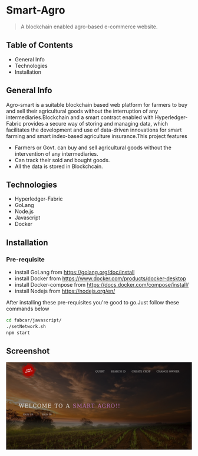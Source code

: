 
# Smart-Agro
> A blockchain enabled agro-based e-commerce website.

## Table of Contents
 -  General Info
 -  Technologies
 -  Installation

## General Info
Agro-smart is a suitable blockchain based web platform for farmers to buy and sell their agricultural goods without the interruption of any intermediaries.Blockchain and a smart contract enabled with Hyperledger-Fabric provides a secure way of storing and managing data, which facilitates the development and use of data-driven innovations for smart farming and smart index-based agriculture insurance.This project features
-   Farmers or Govt. can buy and sell agricultural goods without the intervention of any intermediaries.
-   Can track their sold and bought goods.
-   All the data is stored in Blockchcain.

## Technologies
-   Hyperledger-Fabric
-   GoLang
-   Node.js
-   Javascript
-   Docker
   
## Installation

### Pre-requisite
-  install GoLang from https://golang.org/doc/install
-  install Docker from https://www.docker.com/products/docker-desktop
-  install Docker-compose from https://docs.docker.com/compose/install/
-  install Nodejs from https://nodejs.org/en/

After installing these pre-requisites you're good to go.Just follow these commands below

```sh
cd fabcar/javascript/
./setNetwork.sh
npm start
```
## Screenshot
![](header.png)










  
